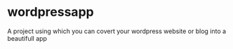 # wordpressapp
A project using which you can covert your wordpress website or blog into a beautifull app
